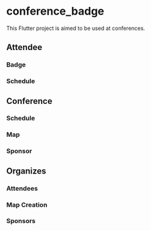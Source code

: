 # conference_badge

This Flutter project is aimed to be used at conferences.

## Attendee

### Badge

### Schedule

## Conference

### Schedule

### Map

### Sponsor

## Organizes

### Attendees

### Map Creation

### Sponsors





